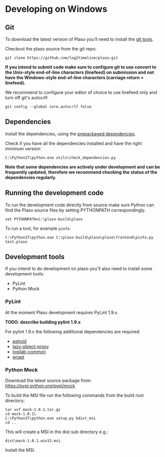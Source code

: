 # Developing on Windows

## Git
To download the latest version of Plaso you'll need to install the 
[git tools](http://git-scm.com/downloads).

Checkout the plaso source from the git repo:
```
git clone https://github.com/log2timeline/plaso.git
```

**If you intend to submit code make sure to configure git to use convert to the 
Unix-style end-of-line characters (linefeed) on submission and not have the 
Windows-style end-of-line characters (carriage return + linefeed).** 

We recommend to configure your editor of choice to use linefeed only and turn 
off git's autocrlf:
```
git config --global core.autocrlf false
```

## Dependencies

Install the dependencies, using the 
[prepackaged dependencies](Development-Dependencies.html#Windows).

Check if you have all the dependencies installed and have the right minimum 
version:
```
C:\Python27\python.exe utils\check_dependencies.py
```

**Note that some dependencies are actively under development and can be 
frequently updated, therefore we recommend checking the status of the 
dependencies regularly.**

## Running the development code
To run the development code directly from source make sure Python can find the 
Plaso source files by setting PYTHONPATH correspondingly.
```
set PYTHONPATH=C:\plaso-build\plaso
```

To run a tool, for example `pinfo`:
```
C:\Python37\python.exe C:\plaso-build\plaso\plaso\frontend\pinfo.py test.plaso
```

## Development tools
If you intend to do development on plaso you'll also need to install some 
development tools:

* PyLint
* Python Mock

### PyLint
At the moment Plaso development requires PyLint 1.9.x.

**TODO: describe building pylint 1.9.x**

For pylint 1.9.x the following additional dependencies are required:
* [astroid](https://pypi.python.org/pypi/astroid)
* [lazy-object-proxy](https://pypi.python.org/pypi/lazy-object-proxy)
* [logilab-common](https://pypi.python.org/pypi/logilab-common)
* [wrapt](https://pypi.python.org/pypi/wrapt)

### Python Mock
Download the latest source package from: https://pypi.python.org/pypi/mock

To build the MSI file run the following commands from the build root directory:
```
tar xvf mock-1.0.1.tar.gz
cd mock-1.0.1\
C:\Python37\python.exe setup.py bdist_msi
cd ..
```

This will create a MSI in the dist sub directory e.g.:
```
dist\mock-1.0.1.win32.msi
```

Install the MSI.
